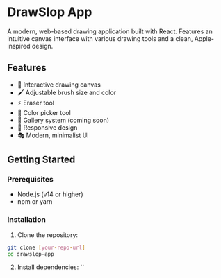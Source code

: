 # DrawSlop App

A modern, web-based drawing application built with React. Features an intuitive canvas interface with various drawing tools and a clean, Apple-inspired design.

## Features

- 🎨 Interactive drawing canvas
- 🖌️ Adjustable brush size and color
- ⚡ Eraser tool
- 🎯 Color picker tool
- 💾 Gallery system (coming soon)
- 📱 Responsive design
- 🎭 Modern, minimalist UI

## Getting Started

### Prerequisites

- Node.js (v14 or higher)
- npm or yarn

### Installation

1. Clone the repository:
```bash
git clone [your-repo-url]
cd drawslop-app
```

2. Install dependencies:
``